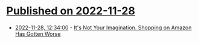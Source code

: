 # [Published on 2022-11-28](index.md)

* [2022-11-28, 12:34:00](https://slashdot.org/story/22/11/28/0434236/its-not-your-imagination-shopping-on-amazon-has-gotten-worse?utm_source=rss1.0mainlinkanon&utm_medium=feed) - [It's Not Your Imagination.  Shopping on Amazon Has Gotten Worse](https://slashdot.org/story/22/11/28/0434236/its-not-your-imagination-shopping-on-amazon-has-gotten-worse?utm_source=rss1.0mainlinkanon&utm_medium=feed)
